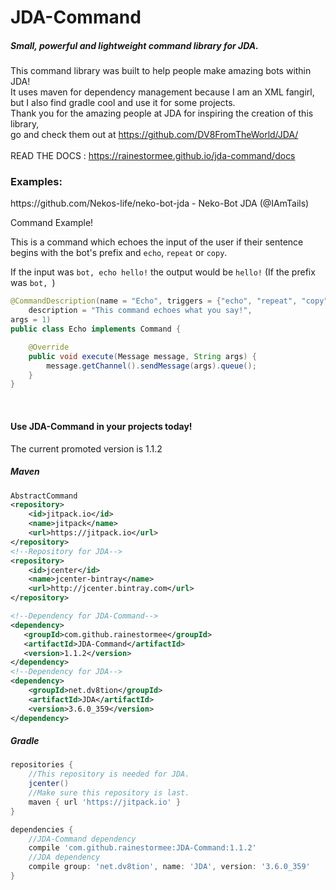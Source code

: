 <h1>JDA-Command</h1>
<h5>Small, powerful and lightweight command library for JDA.</h5>

This command library was built to help people make amazing bots within JDA!
<br>
It uses maven for dependency management because I am an XML fangirl,<br>but I also find gradle cool and use it for some projects.
<br>
Thank you for the amazing people at JDA for inspiring the creation of this library,<br>go and check them out at <link>https://github.com/DV8FromTheWorld/JDA/</link> 
<br>
<br>
READ THE DOCS : <a href="https://rainestormee.github.io/jda-command/docs">https://rainestormee.github.io/jda-command/docs</a>
<br>
<h3>Examples:</h3>
https://github.com/Nekos-life/neko-bot-jda - Neko-Bot JDA (@IAmTails) <br />

Command Example!

This is a command which echoes the input of the user if their sentence begins with the bot's prefix and `echo`, `repeat` or `copy`.


If the input was `bot, echo hello!` the output would be `hello!` (If the prefix was `bot, `) 
```java
@CommandDescription(name = "Echo", triggers = {"echo", "repeat", "copy"}, 
    description = "This command echoes what you say!", 
args = 1)
public class Echo implements Command {

    @Override
    public void execute(Message message, String args) {
        message.getChannel().sendMessage(args).queue();
    }
}
```

<br>
<h4>Use JDA-Command in your projects today!</h4>

The current promoted version is 1.1.2

<h5>Maven</h5>

```xml
AbstractCommand
<repository>
    <id>jitpack.io</id>
    <name>jitpack</name>
    <url>https://jitpack.io</url>
</repository>
<!--Repository for JDA-->
<repository>
    <id>jcenter</id>
    <name>jcenter-bintray</name>
    <url>http://jcenter.bintray.com</url>
</repository>
```

```xml
<!--Dependency for JDA-Command-->
<dependency>
   <groupId>com.github.rainestormee</groupId>
   <artifactId>JDA-Command</artifactId>
   <version>1.1.2</version>
</dependency>
<!--Dependency for JDA-->
<dependency>
    <groupId>net.dv8tion</groupId>
    <artifactId>JDA</artifactId>
    <version>3.6.0_359</version>
</dependency>
```

<h5>Gradle</h5>

```gradle
repositories {
    //This repository is needed for JDA.
    jcenter()
    //Make sure this repository is last.
    maven { url 'https://jitpack.io' }
}

dependencies {
    //JDA-Command dependency
    compile 'com.github.rainestormee:JDA-Command:1.1.2'
    //JDA dependency
    compile group: 'net.dv8tion', name: 'JDA', version: '3.6.0_359'
}
```
